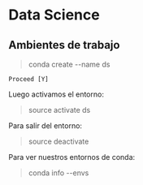 # Data Science 

## Ambientes de trabajo

> conda create --name ds

```Proceed [Y]```

Luego activamos el entorno:

> source activate ds


Para salir del entorno:

> source deactivate

Para ver nuestros entornos de conda:

> conda info --envs

